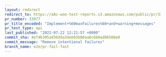 ```yaml
---
layout: redirect
redirect_to: https://a8c-woo-test-reports.s3.amazonaws.com/public/pr/33977/api/index.html
pr_number: 33977
pr_title_encoded: "Implement+%60maxFailures%60+and+warning+messages"
pr_test_type: api
last_published: "2022-07-22 12:21:57 +0000"
commit_sha: 4ef4b305ad36dda3de603b00aa8c6b0ad06560e9
commit_message: "Remove intentional failures"
branch_name: e2e/pr-fail-fast
---
```

